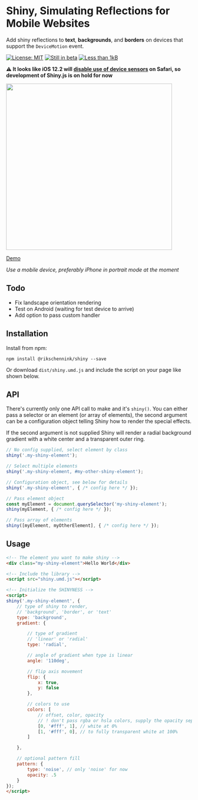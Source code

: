 # Shiny, Simulating Reflections for Mobile Websites

Add shiny reflections to **text**, **backgrounds**, and **borders** on devices that support the `DeviceMotion` event.

[![License: MIT](https://img.shields.io/badge/license-MIT-blue.svg)](https://github.com/rikschennink/shiny/blob/gh-pages/LICENSE)
[![Still in beta](https://badge.fury.io/js/%40rikschennink%2Fshiny.svg)](https://badge.fury.io/js/%40rikschennink%2Fshiny)
[![Less than 1kB](https://badgen.net/bundlephobia/minzip/shiny)](https://bundlephobia.com/result?p=shiny)

**⚠️ It looks like iOS 12.2 will [disable use of device sensors](https://twitter.com/rikschennink/status/1090912464403861504) on Safari, so development of Shiny.js is on hold for now**

<img src="https://github.com/rikschennink/shiny/blob/master/demo.gif?raw=true" width="450" alt=""/>

[Demo](https://pqina.nl/shiny/) 

*Use a mobile device, preferably iPhone in portrait mode at the moment*

## Todo

- Fix landscape orientation rendering
- Test on Android (waiting for test device to arrive)
- Add option to pass custom handler


## Installation

Install from npm:

```
npm install @rikschennink/shiny --save
```

Or download `dist/shiny.umd.js` and include the script on your page like shown below.


## API

There's currently only one API call to make and it's `shiny()`. You can either pass a selector or an element (or array of elements), the second argument can be a configuration object telling Shiny how to render the special effects. 

If the second argument is not supplied Shiny will render a radial background gradient with a white center and a transparent outer ring.

```js
// No config supplied, select element by class
shiny('.my-shiny-element');

// Select multiple elements
shiny('.my-shiny-element, #my-other-shiny-element');

// Configuration object, see below for details
shiny('.my-shiny-element', { /* config here */ });

// Pass element object
const myElement = document.querySelector('my-shiny-element');
shiny(myElement, { /* config here */ });

// Pass array of elements
shiny([myElement, myOtherElement], { /* config here */ });
```


## Usage

```html
<!-- The element you want to make shiny -->
<div class="my-shiny-element">Hello World</div>

<!-- Include the library -->
<script src="shiny.umd.js"></script>

<!-- Initialize the SHINYNESS -->
<script>
shiny('.my-shiny-element', {
    // type of shiny to render, 
    // 'background', 'border', or 'text'
    type: 'background',
    gradient: {

        // type of gradient
        // 'linear' or 'radial'
        type: 'radial',

        // angle of gradient when type is linear
        angle: '110deg',

        // flip axis movement
        flip: {
            x: true,
            y: false
        },

        // colors to use
        colors: [
            // offset, color, opacity
            // ! don't pass rgba or hsla colors, supply the opacity seperately
            [0, '#fff', 1], // white at 0%
            [1, '#fff', 0], // to fully transparent white at 100%
        ]

    },

    // optional pattern fill
    pattern: {
        type: 'noise', // only 'noise' for now
        opacity: .5
    }
});
</script>
```

